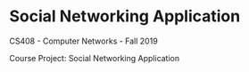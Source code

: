 # Social Networking Application
 
CS408 - Computer Networks - Fall 2019

Course Project: Social Networking Application 
